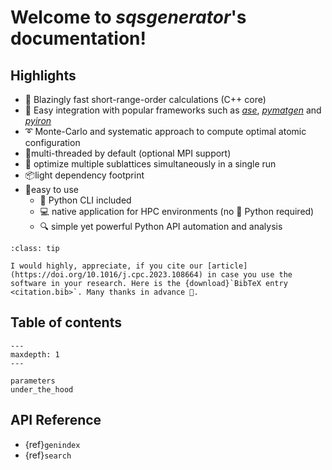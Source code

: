 
# Welcome to *sqsgenerator*'s documentation!


## Highlights
- 🚀 Blazingly fast short-range-order calculations (C++ core)
- 🔌 Easy integration with popular frameworks such as [*ase*](https://wiki.fysik.dtu.dk/ase/),
  [*pymatgen*](https://pymatgen.org/) and [*pyiron*](https://pyiron.org/)
- ➰ Monte-Carlo and systematic approach to compute optimal atomic configuration
- 🧵multi-threaded by default (optional MPI support)
- 🔀 optimize multiple sublattices simultaneously in a single run
- 📦️light dependency footprint
- 🍼easy to use
  - 🐍 Python CLI included
  - 💻 native application for HPC environments (no 🐍 Python required)
  - 🔍 simple yet powerful Python API automation and analysis


````{admonition} Appreciation
:class: tip

I would highly, appreciate, if you cite our [article](https://doi.org/10.1016/j.cpc.2023.108664) in case you use the
software in your research. Here is the {download}`BibTeX entry <citation.bib>`. Many thanks in advance 🙏.

````


## Table of contents

```{toctree}
---
maxdepth: 1
---

parameters
under_the_hood

```

## API Reference
* {ref}`genindex`
* {ref}`search`
